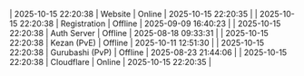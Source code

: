 | 2025-10-15 22:20:38 | Website | Online | 2025-10-15 22:20:35 |
| 2025-10-15 22:20:38 | Registration | Offline | 2025-09-09 16:40:23 |
| 2025-10-15 22:20:38 | Auth Server | Offline | 2025-08-18 09:33:31 |
| 2025-10-15 22:20:38 | Kezan (PvE) | Offline | 2025-10-11 12:51:30 |
| 2025-10-15 22:20:38 | Gurubashi (PvP) | Offline | 2025-08-23 21:44:06 |
| 2025-10-15 22:20:38 | Cloudflare | Online | 2025-10-15 22:20:35 |

